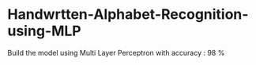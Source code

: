 # Handwrtten-Alphabet-Recognition-using-MLP
Build the model using Multi Layer Perceptron with accuracy  : 98 %
